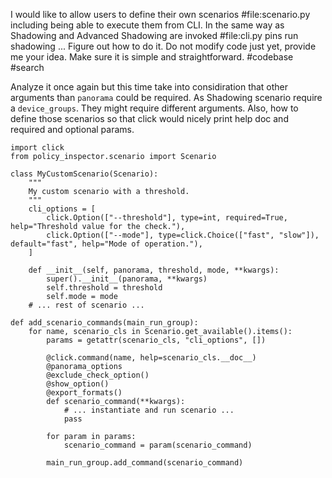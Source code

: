 I would like to allow users to define their own scenarios #file:scenario.py including being able to execute them from CLI. In the same way as Shadowing and Advanced Shadowing are invoked #file:cli.py
pins run shadowing ...
Figure out how to do it. Do not modify code just yet, provide me your idea. Make sure it is simple and straightforward.
#codebase #search

Analyze it once again but this time take into considiration that other arguments than `panorama` could be required. As Shadowing scenario require a `device_groups`. They might require different arguments. Also, how to define those scenarios so that click would nicely print help doc and required and optional params.

```
import click
from policy_inspector.scenario import Scenario

class MyCustomScenario(Scenario):
    """
    My custom scenario with a threshold.
    """
    cli_options = [
        click.Option(["--threshold"], type=int, required=True, help="Threshold value for the check."),
        click.Option(["--mode"], type=click.Choice(["fast", "slow"]), default="fast", help="Mode of operation."),
    ]

    def __init__(self, panorama, threshold, mode, **kwargs):
        super().__init__(panorama, **kwargs)
        self.threshold = threshold
        self.mode = mode
    # ... rest of scenario ...
```

```
def add_scenario_commands(main_run_group):
    for name, scenario_cls in Scenario.get_available().items():
        params = getattr(scenario_cls, "cli_options", [])

        @click.command(name, help=scenario_cls.__doc__)
        @panorama_options
        @exclude_check_option()
        @show_option()
        @export_formats()
        def scenario_command(**kwargs):
            # ... instantiate and run scenario ...
            pass

        for param in params:
            scenario_command = param(scenario_command)

        main_run_group.add_command(scenario_command)
```
